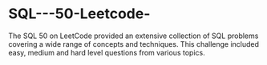 # SQL---50-Leetcode-
The SQL 50 on LeetCode provided an extensive collection of SQL problems covering a wide range of concepts and techniques. This challenge included easy, medium and hard level questions from various topics.
